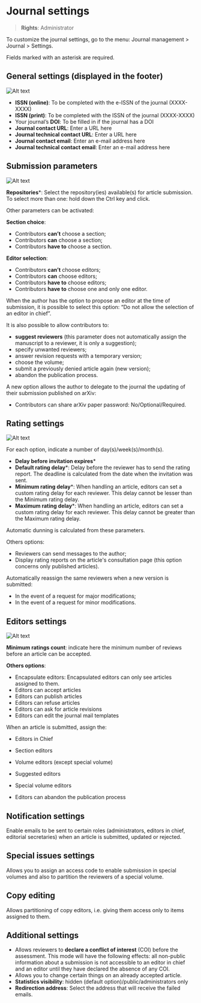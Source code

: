 # Journal settings

> **Rights**: Administrator

To customize the journal settings, go to the menu: Journal management > Journal > Settings.

Fields marked with an asterisk are required.

## General settings (displayed in the footer)
![Alt text](img/settings-1.png "General settings")

+ **ISSN (online)**: To be completed with the e-ISSN of the journal (XXXX-XXXX)
+ **ISSN (print)**: To be completed with the ISSN of the journal (XXXX-XXXX)
+ Your journal’s **DOI**: To be filled in if the journal has a DOI
+ **Journal contact URL**: Enter a URL here
+ **Journal technical contact URL**: Enter a URL here
+ **Journal contact email**: Enter an e-mail address here
+ **Journal technical contact email**: Enter an e-mail address here

## Submission parameters
![Alt text](img/settings-2.png "Submission parameters")

**Repositories***: Select the repository(ies) available(s) for article submission. To select more than one: hold down the Ctrl key and click.

Other parameters can be activated:

**Section choice**:
+ Contributors **can’t** choose a section;
+ Contributors **can** choose a section;
+ Contributors **have to** choose a section.

**Editor selection**:
+ Contributors **can’t** choose editors;
+ Contributors **can** choose editors;
+ Contributors **have to** choose editors;
+ Contributors **have to** choose one and only one editor.

When the author has the option to propose an editor at the time of submission, it is possible to select this option: “Do not allow the selection of an editor in chief”.

It is also possible to allow contributors to:
+ **suggest reviewers** (this parameter does not automatically assign the manuscript to a reviewer, it is only a suggestion);
+ specify unwanted reviewers;
+ answer revision requests with a temporary version;
+ choose the volume;
+ submit a previously denied article again (new version);
+ abandon the publication process.

A new option allows the author to delegate to the journal the updating of their submission published on arXiv:
+ Contributors can share arXiv paper password: No/Optional/Required.


## Rating settings
![Alt text](img/settings-3.png "Rating settings")

For each option, indicate a number of day(s)/week(s)/month(s).

+ **Delay before invitation expires***
+ **Default rating delay***: Delay before the reviewer has to send the rating report. The deadline is calculated from the date when the invitation was sent.
+ **Minimum rating delay***: When handling an article, editors can set a custom rating delay for each reviewer. This delay cannot be lesser than the Minimum rating delay.
+ **Maximum rating delay***: When handling an article, editors can set a custom rating delay for each reviewer. This delay cannot be greater than the Maximum rating delay.

Automatic dunning is calculated from these parameters.

Others options:
+ Reviewers can send messages to the author;
+ Display rating reports on the article's consultation page (this option concerns only published articles).

Automatically reassign the same reviewers when a new version is submitted:
+ In the event of a request for major modifications;
+ In the event of a request for minor modifications.

## Editors settings
![Alt text](img/settings-4.png "Editors settings")

**Minimum ratings count**: indicate here the minimum number of reviews before an article can be accepted.

**Others options**:
+ Encapsulate editors: Encapsulated editors can only see articles assigned to them.
+ Editors can accept articles
+ Editors can publish articles
+ Editors can refuse articles
+ Editors can ask for article revisions
+ Editors can edit the journal mail templates

When an article is submitted, assign the:
+ Editors in Chief
+ Section editors
+ Volume editors (except special volume)
+ Suggested editors
+ Special volume editors


+ Editors can abandon the publication process

## Notification settings
Enable emails to be sent to certain roles (administrators, editors in chief, editorial secretaries) when an article is submitted, updated or rejected.

## Special issues settings
Allows you to assign an access code to enable submission in special volumes and also to partition the reviewers of a special volume.

## Copy editing
Allows partitioning of copy editors, i.e. giving them access only to items assigned to them.

## Additional settings
+ Allows reviewers to **declare a conflict of interest** (COI) before the assessment. This mode will have the following effects: all non-public information about a submission is not accessible to an editor in chief and an editor until they have declared the absence of any COI.
+ Allows you to change certain things on an already accepted article.
+ **Statistics visibility**: hidden (default option)/public/administrators only
+ **Redirection address**: Select the address that will receive the failed emails.
